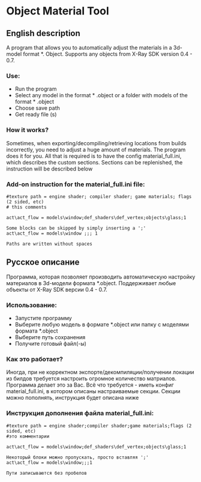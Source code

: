 # Object Material Tool

## English description
A program that allows you to automatically adjust the materials in a 3d-model format *. Object.
Supports any objects from X-Ray SDK version 0.4 - 0.7.

### Use:
* Run the program
* Select any model in the format * .object or a folder with models of the format * .object
* Choose save path
* Get ready file (s)

### How it works?
Sometimes, when exporting/decompiling/retrieving locations from builds incorrectly, you need to adjust a huge amount of materials. The program does it
for you. All that is required is to have the config material_full.ini, which describes the custom sections. Sections can be replenished,
the instruction will be described below

### Add-on instruction for the material_full.ini file:
```
#texture path = engine shader; compiler shader; game materials; flags (2 sided, etc)
# this comments

act\act_flow = models\window;def_shaders\def_vertex;objects\glass;1

Some blocks can be skipped by simply inserting a ';'
act\act_flow = models\window ;;; 1

Paths are written without spaces
```

## Русское описание
Программа, которая позволяет производить автоматическую настройку материалов в 3d-модели формата *.object.
Поддерживает любые объекты от X-Ray SDK версии 0.4 - 0.7.

### Использование:
* Запустите программу
* Выберите любую модель в формате *.object или папку с моделями формата *.object
* Выберите путь сохранения
* Получите готовый файл(-ы)

### Как это работает?
Иногда, при не корректном экспорте/декомпиляции/получении локации из билдов требуется настроить огромное количество матриалов. Программа делает это
за Вас. Всё что требуется - иметь конфиг material_full.ini, в котором описаны настраиваемые секции. Секции можно пополнять, 
инструкция будет описана ниже

### Инструкция дополнения файла material_full.ini:
```
#texture path = engine shader;compiler shader;game materials;flags (2 sided, etc)
#это комментарии

act\act_flow = models\window;def_shaders\def_vertex;objects\glass;1

Некоторый блоки можно пропускать, просто вставляя ';'
act\act_flow = models\window;;;1

Пути записываются без пробелов
```
